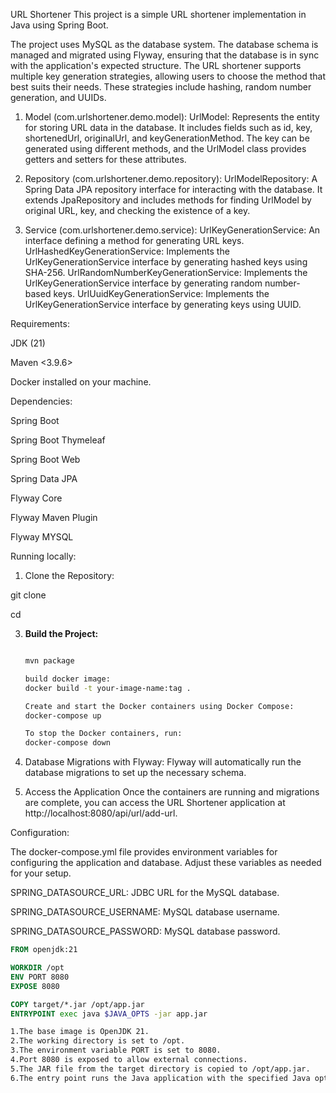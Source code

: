 URL Shortener 
This project is a simple URL shortener implementation in Java using Spring Boot.

The project uses MySQL as the database system. The database schema is managed and migrated using Flyway, ensuring that the database is in sync with the application's expected structure.
The URL shortener supports multiple key generation strategies, allowing users to choose the method that best suits their needs. These strategies include hashing, random number generation, and UUIDs.

1. Model (com.urlshortener.demo.model):
   UrlModel: Represents the entity for storing URL data in the database. It includes fields such as id, key, shortenedUrl, originalUrl, and keyGenerationMethod. The key can be generated using different methods, and the UrlModel class provides getters and setters 
   for these attributes.
   
2. Repository (com.urlshortener.demo.repository):
   UrlModelRepository: A Spring Data JPA repository interface for interacting with the database. It extends JpaRepository and includes methods for finding UrlModel by original URL, key, and checking the existence of a key.

3. Service (com.urlshortener.demo.service):
   UrlKeyGenerationService: An interface defining a method for generating URL keys.
   UrlHashedKeyGenerationService: Implements the UrlKeyGenerationService interface by generating hashed keys using SHA-256.
   UrlRandomNumberKeyGenerationService: Implements the UrlKeyGenerationService interface by generating random number-based keys.
   UrlUuidKeyGenerationService: Implements the UrlKeyGenerationService interface by generating keys using UUID.

Requirements:

JDK (21)

Maven <3.9.6>

Docker installed on your machine.


Dependencies:

Spring Boot 

Spring Boot Thymeleaf

Spring Boot Web

Spring Data JPA

Flyway Core 

Flyway Maven Plugin 

Flyway MYSQL 


Running locally:

1. Clone the Repository:
   
git clone <repository-url>

cd <repository-directory>


3. **Build the Project:**
   ```bash
   
   mvn package
   
   build docker image:
   docker build -t your-image-name:tag .

   Create and start the Docker containers using Docker Compose:
   docker-compose up

   To stop the Docker containers, run:
   docker-compose down

4. Database Migrations with Flyway:
   Flyway will automatically run the database migrations to set up the necessary schema.

5. Access the Application
   Once the containers are running and migrations are complete, you can access the URL Shortener application at http://localhost:8080/api/url/add-url.

Configuration:

The docker-compose.yml file provides environment variables for configuring the application and database. Adjust these variables as needed for your setup.

SPRING_DATASOURCE_URL: JDBC URL for the MySQL database.

SPRING_DATASOURCE_USERNAME: MySQL database username.

SPRING_DATASOURCE_PASSWORD: MySQL database password.


```Dockerfile
FROM openjdk:21

WORKDIR /opt
ENV PORT 8080
EXPOSE 8080

COPY target/*.jar /opt/app.jar
ENTRYPOINT exec java $JAVA_OPTS -jar app.jar

1.The base image is OpenJDK 21.
2.The working directory is set to /opt.
3.The environment variable PORT is set to 8080.
4.Port 8080 is exposed to allow external connections.
5.The JAR file from the target directory is copied to /opt/app.jar.
6.The entry point runs the Java application with the specified Java options.
   

